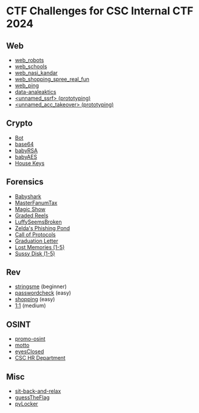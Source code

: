 # CTF Challenges for CSC Internal CTF 2024

## Web
- [web_robots](https://github.com/Wowiee3/SunwayCTF-challs/tree/main/web_robots)
- [web_schools](https://github.com/Wowiee3/SunwayCTF-challs/tree/main/web_schools)
- [web_nasi_kandar](https://github.com/Wowiee3/SunwayCTF-challs/tree/main/web_nasi_kandar) 
- [web_shopping_spree_real_fun](https://github.com/Wowiee3/SunwayCTF-challs/tree/main/web_shopping_spree_real_fun) 
- [web_ping](https://github.com/Wowiee3/SunwayCTF-challs/tree/main/web_ping)
- [data-analeaktics](https://github.com/Wowiee3/SunwayCTF-challs/tree/main/data-analeaktics)
- [<unnamed_ssrf> (prototyping)](https://github.com/Wowiee3/SunwayCTF-challs/tree/main/unnamed_ssrf)
- [<unnamed_acc_takeover> (prototyping)](https://github.com/Wowiee3/SunwayCTF-challs/tree/main/unnamed_acc_takeover)

## Crypto
- [Bot](https://github.com/Wowiee3/SunwayCTF-challs/tree/main/bot)
- [base64](https://github.com/Wowiee3/SunwayCTF-challs/tree/main/base64)
- [babyRSA](https://github.com/Wowiee3/SunwayCTF-challs/tree/main/babyRSA)
- [babyAES](https://github.com/Wowiee3/SunwayCTF-challs/tree/main/babyAES)
- [House Keys](https://github.com/Wowiee3/SunwayCTF-challs/tree/main/housekeys)

## Forensics
- [Babyshark](https://github.com/Wowiee3/SunwayCTF-challs/tree/main/babyshark)
- [MasterFanumTax](https://github.com/Wowiee3/SunwayCTF-challs/tree/main/masterfanumtax)
- [Magic Show](https://github.com/Wowiee3/SunwayCTF-challs/tree/main/magicshow)
- [Graded Reels](https://github.com/Wowiee3/SunwayCTF-challs/tree/main/gradedreels)
- [LuffySeemsBroken](https://github.com/Wowiee3/SunwayCTF-challs/tree/main/LuffySeemsBroken)
- [Zelda's Phishing Pond](https://github.com/Wowiee3/SunwayCTF-challs/tree/main/zeldaphishingpond)
- [Call of Protocols](https://github.com/Wowiee3/SunwayCTF-challs/tree/main/call-of-protocols)
- [Graduation Letter](https://github.com/Wowiee3/SunwayCTF-challs/tree/main/graduation-letter)
- [Lost Memories (1-5)](https://github.com/Wowiee3/SunwayCTF-challs/tree/main/lostmemories)
- [Sussy Disk (1-5)](https://github.com/Wowiee3/SunwayCTF-challs/tree/main/sussydisk)

## Rev
- [stringsme](https://github.com/Wowiee3/SunwayCTF-challs/tree/main/stringsme) (beginner)
- [passwordcheck](https://github.com/Wowiee3/SunwayCTF-challs/tree/main/passwordcheck) (easy)
- [shopping](https://github.com/Wowiee3/SunwayCTF-challs/tree/main/shopping) (easy)
- [1:1](https://github.com/Wowiee3/SunwayCTF-challs/tree/main/1%3A1) (medium)

## OSINT
- [promo-osint](https://github.com/Wowiee3/SunwayCTF-challs/tree/main/promo_osint)
- [motto](https://github.com/Wowiee3/SunwayCTF-challs/tree/main/motto)
- [eyesClosed](https://github.com/Wowiee3/SunwayCTF-challs/tree/main/eyesClosed)
- [CSC HR Department](https://github.com/Wowiee3/SunwayCTF-challs/tree/main/hr-department)

## Misc
- [sit-back-and-relax](https://github.com/Wowiee3/SunwayCTF-challs/tree/main/sit-back-and-relax)
- [guessTheFlag](https://github.com/Wowiee3/SunwayCTF-challs/tree/main/guessTheFlag)
- [pyLocker](https://github.com/Wowiee3/SunwayCTF-challs/tree/main/pyLocker)
